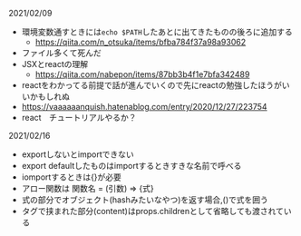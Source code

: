 2021/02/09
- 環境変数通すときには`echo $PATH`したあとに出てきたものの後ろに追加する
  - https://qiita.com/n_otsuka/items/bfba784f37a98a93062
- ファイル多くて死んだ
- JSXとreactの理解
  - https://qiita.com/nabepon/items/87bb3b4f1e7bfa342489
- reactをわかってる前提で話が進んでいくので先にreactの勉強したほうがいいかもしれぬ
- https://vaaaaaanquish.hatenablog.com/entry/2020/12/27/223754
- react　チュートリアルやるか？

2021/02/16
- exportしないとimportできない
- export defaultしたものはimportするときすきな名前で呼べる
- iomportするときは{}が必要
- アロー関数は 関数名 = (引数) => {式}
- 式の部分でオブジェクト(hashみたいなやつ)を返す場合,()で式を囲う 
- タグで挟まれた部分(content)はprops.childrenとして省略しても渡されている